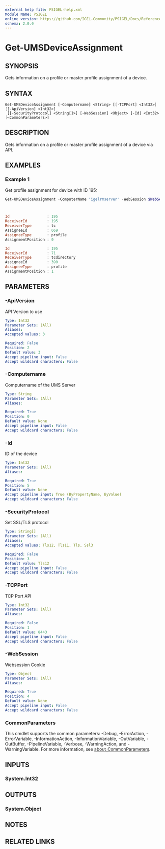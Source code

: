 ```yaml
---
external help file: PSIGEL-help.xml
Module Name: PSIGEL
online version: https://github.com/IGEL-Community/PSIGEL/Docs/Reference/Get-UMSDeviceAssignment.md
schema: 2.0.0
---
```


# Get-UMSDeviceAssignment

## SYNOPSIS
Gets information on a profile or master profile assignment of a device.

## SYNTAX

```
Get-UMSDeviceAssignment [-Computername] <String> [[-TCPPort] <Int32>] [[-ApiVersion] <Int32>]
 [[-SecurityProtocol] <String[]>] [-WebSession] <Object> [-Id] <Int32> [<CommonParameters>]
```

## DESCRIPTION
Gets information on a profile or master profile assignment of a device via API.

## EXAMPLES

### Example 1

Get profile assignment for device with ID 195:

```powershell
Get-UMSDeviceAssignment -ComputerName 'igelrmserver' -WebSession $WebSession -Id 195



Id                 : 195
ReceiverId         : 195
ReceiverType       : tc
AssigneeId         : 669
AssigneeType       : profile
AssignmentPosition : 0

Id                 : 195
ReceiverId         : 71
ReceiverType       : tcdirectory
AssigneeId         : 390
AssigneeType       : profile
AssignmentPosition : 1
```

## PARAMETERS

### -ApiVersion
API Version to use

```yaml
Type: Int32
Parameter Sets: (All)
Aliases:
Accepted values: 3

Required: False
Position: 2
Default value: 3
Accept pipeline input: False
Accept wildcard characters: False
```

### -Computername
Computername of the UMS Server

```yaml
Type: String
Parameter Sets: (All)
Aliases:

Required: True
Position: 0
Default value: None
Accept pipeline input: False
Accept wildcard characters: False
```

### -Id
ID of the device

```yaml
Type: Int32
Parameter Sets: (All)
Aliases:

Required: True
Position: 5
Default value: None
Accept pipeline input: True (ByPropertyName, ByValue)
Accept wildcard characters: False
```

### -SecurityProtocol
Set SSL/TLS protocol

```yaml
Type: String[]
Parameter Sets: (All)
Aliases:
Accepted values: Tls12, Tls11, Tls, Ssl3

Required: False
Position: 3
Default value: Tls12
Accept pipeline input: False
Accept wildcard characters: False
```

### -TCPPort
TCP Port API

```yaml
Type: Int32
Parameter Sets: (All)
Aliases:

Required: False
Position: 1
Default value: 8443
Accept pipeline input: False
Accept wildcard characters: False
```

### -WebSession
Websession Cookie

```yaml
Type: Object
Parameter Sets: (All)
Aliases:

Required: True
Position: 4
Default value: None
Accept pipeline input: False
Accept wildcard characters: False
```

### CommonParameters
This cmdlet supports the common parameters: -Debug, -ErrorAction, -ErrorVariable, -InformationAction, -InformationVariable, -OutVariable, -OutBuffer, -PipelineVariable, -Verbose, -WarningAction, and -WarningVariable. For more information, see [about_CommonParameters](http://go.microsoft.com/fwlink/?LinkID=113216).

## INPUTS

### System.Int32

## OUTPUTS

### System.Object
## NOTES

## RELATED LINKS
